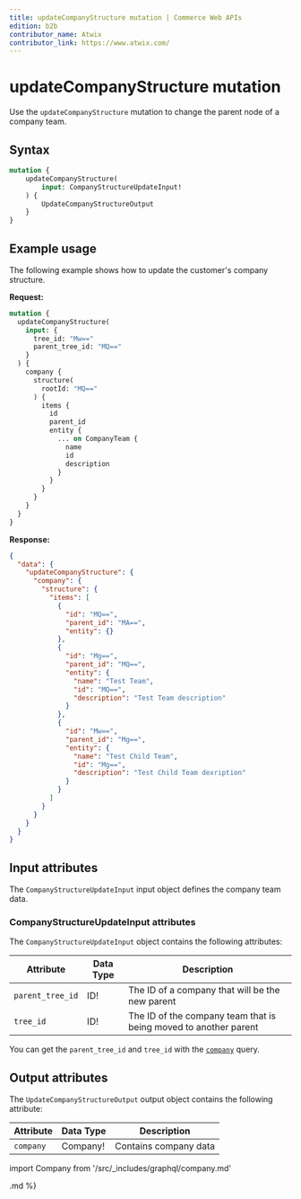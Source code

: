 ```yaml
---
title: updateCompanyStructure mutation | Commerce Web APIs
edition: b2b
contributor_name: Atwix
contributor_link: https://www.atwix.com/
---
```


# updateCompanyStructure mutation

Use the `updateCompanyStructure` mutation to change the parent node of a company team.

## Syntax

```graphql
mutation {
    updateCompanyStructure(
        input: CompanyStructureUpdateInput!
    ) {
        UpdateCompanyStructureOutput
    }
}
```

## Example usage

The following example shows how to update the customer's company structure.

**Request:**

```graphql
mutation {
  updateCompanyStructure(
    input: {
      tree_id: "Mw=="
      parent_tree_id: "MQ=="
    }
  ) {
    company {
      structure(
        rootId: "MQ=="
      ) {
        items {
          id
          parent_id
          entity {
            ... on CompanyTeam {
              name
              id
              description
            }
          }
        }
      }
    }
  }
}
```

**Response:**

```json
{
  "data": {
    "updateCompanyStructure": {
      "company": {
        "structure": {
          "items": [
            {
              "id": "MQ==",
              "parent_id": "MA==",
              "entity": {}
            },
            {
              "id": "Mg==",
              "parent_id": "MQ==",
              "entity": {
                "name": "Test Team",
                "id": "MQ==",
                "description": "Test Team description"
              }
            },
            {
              "id": "Mw==",
              "parent_id": "Mg==",
              "entity": {
                "name": "Test Child Team",
                "id": "Mg==",
                "description": "Test Child Team dexription"
              }
            }
          ]
        }
      }
    }
  }
}
```

## Input attributes

The `CompanyStructureUpdateInput` input object defines the company team data.

### CompanyStructureUpdateInput attributes

The `CompanyStructureUpdateInput` object contains the following attributes:

Attribute |  Data Type | Description
--- | --- | ---
`parent_tree_id` | ID! | The ID of a company that will be the new parent
`tree_id` | ID! | The ID of the company team that is being moved to another parent

You can get the `parent_tree_id` and `tree_id` with the [`company`](../queries/company.md) query.

## Output attributes

The `UpdateCompanyStructureOutput` output object contains the following attribute:

Attribute |  Data Type | Description
--- | --- | ---
`company` | Company! | Contains company data

import Company from '/src/_includes/graphql/company.md'

<Company />.md %}
